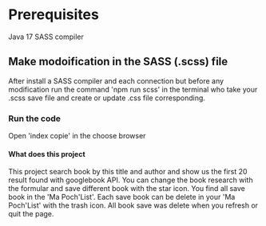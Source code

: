 # Prerequisites

Java 17
SASS compiler

## Make modoification in the SASS (.scss) file

After install a SASS compiler and each connection but before any modification run the command 'npm run scss' in the terminal who take your .scss save file and create or update .css file corresponding.

### Run the code

Open 'index copie' in the choose browser

#### What does this project

This project search book by this title and author and show us the first 20 result found with googlebook API. You can change the book research with the formular and save different book with the star icon. You find all save book in the 'Ma Poch'List'. Each save book can be delete in your 'Ma Poch'List' with the trash icon. All book save was delete when you refresh or quit the page.
